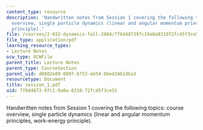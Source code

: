 ```yaml
---
content_type: resource
description: 'Handwritten notes from Session 1 covering the following topics: course
  overview, single particle dynamics (linear and angular momentum principles, work-energy
  principle).'
file: /courses/2-032-dynamics-fall-2004/7f6d487397c19a0a831072fc45f3ce51_session_1.pdf
file_type: application/pdf
learning_resource_types:
- Lecture Notes
ocw_type: OCWFile
parent_title: Lecture Notes
parent_type: CourseSection
parent_uid: d0882e89-0897-6753-eb54-8bed3461dba3
resourcetype: Document
title: session_1.pdf
uid: 7f6d4873-97c1-9a0a-8310-72fc45f3ce51
---
```

Handwritten notes from Session 1 covering the following topics: course overview, single particle dynamics (linear and angular momentum principles, work-energy principle).

